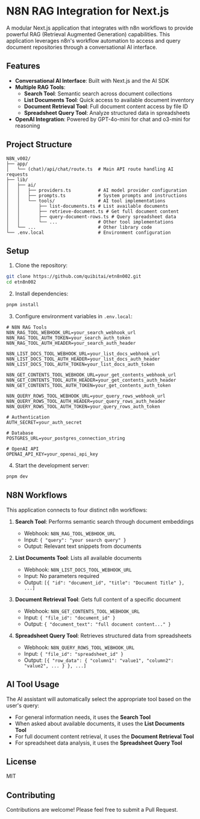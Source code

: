 # N8N RAG Integration for Next.js

A modular Next.js application that integrates with n8n workflows to provide powerful RAG (Retrieval Augmented Generation) capabilities. This application leverages n8n's workflow automation to access and query document repositories through a conversational AI interface.

## Features

- **Conversational AI Interface**: Built with Next.js and the AI SDK
- **Multiple RAG Tools**:
  - **Search Tool**: Semantic search across document collections
  - **List Documents Tool**: Quick access to available document inventory
  - **Document Retrieval Tool**: Full document content access by file ID
  - **Spreadsheet Query Tool**: Analyze structured data in spreadsheets
- **OpenAI Integration**: Powered by GPT-4o-mini for chat and o3-mini for reasoning

## Project Structure

```
N8N_v002/
├── app/
│   └── (chat)/api/chat/route.ts  # Main API route handling AI requests
├── lib/
│   ├── ai/
│   │   ├── providers.ts          # AI model provider configuration
│   │   ├── prompts.ts            # System prompts and instructions
│   │   └── tools/                # AI tool implementations
│   │       ├── list-documents.ts # List available documents
│   │       ├── retrieve-document.ts # Get full document content
│   │       ├── query-document-rows.ts # Query spreadsheet data
│   │       └── ...               # Other tool implementations
│   └── ...                       # Other library code
└── .env.local                    # Environment configuration
```

## Setup

1. Clone the repository:
```bash
git clone https://github.com/quibitai/etn8n002.git
cd etn8n002
```

2. Install dependencies:
```bash
pnpm install
```

3. Configure environment variables in `.env.local`:
```
# N8N RAG Tools
N8N_RAG_TOOL_WEBHOOK_URL=your_search_webhook_url
N8N_RAG_TOOL_AUTH_TOKEN=your_search_auth_token
N8N_RAG_TOOL_AUTH_HEADER=your_search_auth_header

N8N_LIST_DOCS_TOOL_WEBHOOK_URL=your_list_docs_webhook_url
N8N_LIST_DOCS_TOOL_AUTH_HEADER=your_list_docs_auth_header
N8N_LIST_DOCS_TOOL_AUTH_TOKEN=your_list_docs_auth_token

N8N_GET_CONTENTS_TOOL_WEBHOOK_URL=your_get_contents_webhook_url
N8N_GET_CONTENTS_TOOL_AUTH_HEADER=your_get_contents_auth_header
N8N_GET_CONTENTS_TOOL_AUTH_TOKEN=your_get_contents_auth_token

N8N_QUERY_ROWS_TOOL_WEBHOOK_URL=your_query_rows_webhook_url
N8N_QUERY_ROWS_TOOL_AUTH_HEADER=your_query_rows_auth_header
N8N_QUERY_ROWS_TOOL_AUTH_TOKEN=your_query_rows_auth_token

# Authentication
AUTH_SECRET=your_auth_secret

# Database
POSTGRES_URL=your_postgres_connection_string

# OpenAI API
OPENAI_API_KEY=your_openai_api_key
```

4. Start the development server:
```bash
pnpm dev
```

## N8N Workflows

This application connects to four distinct n8n workflows:

1. **Search Tool**: Performs semantic search through document embeddings
   - Webhook: `N8N_RAG_TOOL_WEBHOOK_URL`
   - Input: `{ "query": "your search query" }`
   - Output: Relevant text snippets from documents

2. **List Documents Tool**: Lists all available documents
   - Webhook: `N8N_LIST_DOCS_TOOL_WEBHOOK_URL`
   - Input: No parameters required
   - Output: `[{ "id": "document_id", "title": "Document Title" }, ...]`

3. **Document Retrieval Tool**: Gets full content of a specific document
   - Webhook: `N8N_GET_CONTENTS_TOOL_WEBHOOK_URL`
   - Input: `{ "file_id": "document_id" }`
   - Output: `{ "document_text": "full document content..." }`

4. **Spreadsheet Query Tool**: Retrieves structured data from spreadsheets
   - Webhook: `N8N_QUERY_ROWS_TOOL_WEBHOOK_URL`
   - Input: `{ "file_id": "spreadsheet_id" }`
   - Output: `[{ "row_data": { "column1": "value1", "column2": "value2", ... } }, ...]`

## AI Tool Usage

The AI assistant will automatically select the appropriate tool based on the user's query:

- For general information needs, it uses the **Search Tool**
- When asked about available documents, it uses the **List Documents Tool**
- For full document content retrieval, it uses the **Document Retrieval Tool**
- For spreadsheet data analysis, it uses the **Spreadsheet Query Tool**

## License

MIT

## Contributing

Contributions are welcome! Please feel free to submit a Pull Request.
